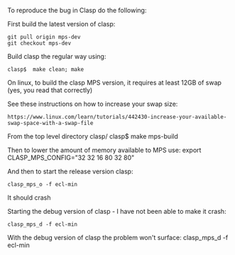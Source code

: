 To reproduce the bug in Clasp do the following:

First build the latest version of clasp:

    git pull origin mps-dev
    git checkout mps-dev

Build clasp the regular way using:

    clasp$  make clean; make

On linux, to build the clasp MPS version, it requires at least 12GB of swap (yes, you read that correctly)

See these instructions on how to increase your swap size:

    https://www.linux.com/learn/tutorials/442430-increase-your-available-swap-space-with-a-swap-file

From the top level directory clasp/
    clasp$ make mps-build

Then to lower the amount of memory available to MPS use:
    export CLASP_MPS_CONFIG="32 32 16 80 32 80"

And then to start the release version clasp:

    clasp_mps_o -f ecl-min

It should crash

Starting the debug version of clasp - I have not been able to make it crash:

    clasp_mps_d -f ecl-min


With the debug version of clasp the problem won't surface:
    clasp_mps_d -f ecl-min
